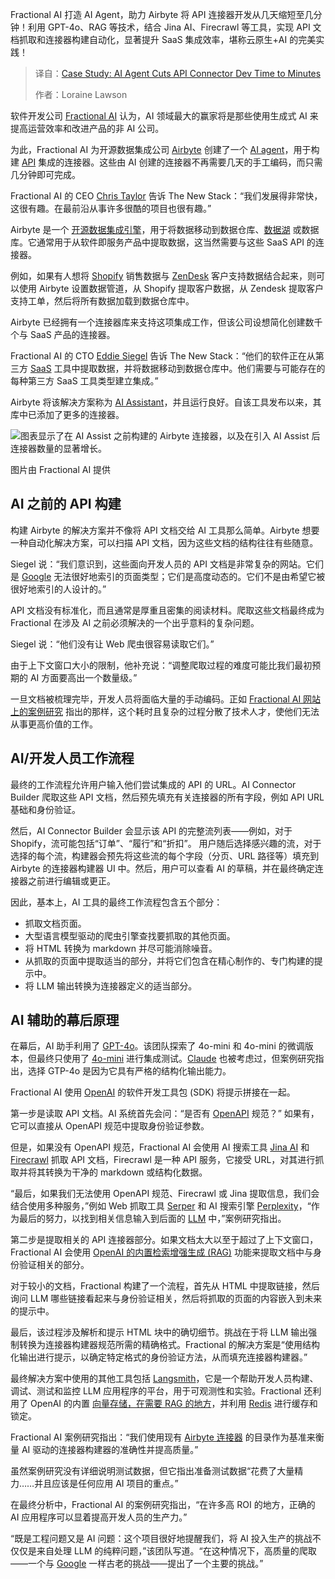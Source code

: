 
<!--
title: 案例研究：AI Agent将API连接器开发时间缩短至几分钟
cover: https://cdn.thenewstack.io/media/2025/04/661937e6-ai_created_connectors.jpg
summary: Fractional AI 打造 AI Agent，助力 Airbyte 将 API 连接器开发从几天缩短至几分钟！利用 GPT-4o、RAG 等技术，结合 Jina AI、Firecrawl 等工具，实现 API 文档抓取和连接器构建自动化，显著提升 SaaS 集成效率，堪称云原生+AI 的完美实践！
-->

Fractional AI 打造 AI Agent，助力 Airbyte 将 API 连接器开发从几天缩短至几分钟！利用 GPT-4o、RAG 等技术，结合 Jina AI、Firecrawl 等工具，实现 API 文档抓取和连接器构建自动化，显著提升 SaaS 集成效率，堪称云原生+AI 的完美实践！

> 译自：[Case Study: AI Agent Cuts API Connector Dev Time to Minutes](https://thenewstack.io/case-study-ai-agent-cuts-api-connector-dev-time-to-minutes/)
> 
> 作者：Loraine Lawson

软件开发公司 [Fractional AI](https://www.fractional.ai/) 认为，AI 领域最大的赢家将是那些使用生成式 AI 来提高运营效率和改进产品的非 AI 公司。

为此，Fractional AI 为开源数据集成公司 [Airbyte](https://thenewstack.io/pyairbyte-airbytes-new-python-library-for-moving-data/) 创建了一个 [AI agent](https://thenewstack.io/ai-agents-a-comprehensive-introduction-for-developers/)，用于构建 [API](https://thenewstack.io/use-api-governance-tools-for-better-api-experiences/) 集成的连接器。这些由 AI 创建的连接器不再需要几天的手工编码，而只需几分钟即可完成。

Fractional AI 的 CEO [Chris Taylor](https://www.linkedin.com/in/taylorcd/) 告诉 The New Stack：“我们发展得非常快，这很有趣。在最前沿从事许多很酷的项目也很有趣。”

Airbyte 是一个 [开源数据集成引擎](https://github.com/airbytehq/airbyte)，用于将数据移动到数据仓库、[数据湖](https://thenewstack.io/observability-without-a-data-lake-might-no-longer-work/) 或数据库。它通常用于从软件即服务产品中提取数据，这当然需要与这些 SaaS API 的连接器。

例如，如果有人想将 [Shopify](https://thenewstack.io/recreating-shopifys-bfcm-globe-using-react-globe-gl/) 销售数据与 [ZenDesk](https://www.zendesk.com/) 客户支持数据结合起来，则可以使用 Airbyte 设置数据管道，从 Shopify 提取客户数据，从 Zendesk 提取客户支持工单，然后将所有数据加载到数据仓库中。

Airbyte 已经拥有一个连接器库来支持这项集成工作，但该公司设想简化创建数千个与 SaaS 产品的连接器。

Fractional AI 的 CTO [Eddie Siegel](https://www.linkedin.com/in/eddiesiegel/) 告诉 The New Stack：“他们的软件正在从第三方 [SaaS](https://thenewstack.io/goodbye-saas-hello-ai-agents/) 工具中提取数据，并将数据移动到数据仓库中。他们需要与可能存在的每种第三方 SaaS 工具类型建立集成。”

Airbyte 将该解决方案称为 [AI Assistant](https://airbyte.com/blog/hands-on-with-the-new-ai-assistant)，并且运行良好。自该工具发布以来，其库中已添加了更多的连接器。

![图表显示了在 AI Assist 之前构建的 Airbyte 连接器，以及在引入 AI Assist 后连接器数量的显著增长。](https://cdn.thenewstack.io/media/2025/04/0aad9a47-fractionalaiairbyteconnectors_built-1024x658.jpg)

图片由 Fractional AI 提供

## AI 之前的 API 构建

构建 Airbyte 的解决方案并不像将 API 文档交给 AI 工具那么简单。Airbyte 想要一种自动化解决方案，可以扫描 API 文档，因为这些文档的结构往往有些随意。

Siegel 说：“我们意识到，这些面向开发人员的 API 文档是非常复杂的网站。它们是 [Google](https://cloud.google.com/?utm_content=inline+mention) 无法很好地索引的页面类型；它们是高度动态的。它们不是由希望它被很好地索引的人设计的。”

API 文档没有标准化，而且通常是厚重且密集的阅读材料。爬取这些文档最终成为 Fractional 在涉及 AI 之前必须解决的一个出乎意料的复杂问题。

Siegel 说：“他们没有让 Web 爬虫很容易读取它们。”

由于上下文窗口大小的限制，他补充说：“调整爬取过程的难度可能比我们最初预期的 AI 方面要高出一个数量级。”

一旦文档被梳理完毕，开发人员将面临大量的手动编码。正如 [Fractional AI 网站上的案例研究](https://www.fractional.ai/case-study/api-integrations-in-minutes-how-fractional-ai-airbyte-10xd-the-speed-of-building-connectors) 指出的那样，这个耗时且复杂的过程分散了技术人才，使他们无法从事更高价值的工作。

## AI/开发人员工作流程

最终的工作流程允许用户输入他们尝试集成的 API 的 URL。AI Connector Builder 爬取这些 API 文档，然后预先填充有关连接器的所有字段，例如 API URL 基础和身份验证。

然后，AI Connector Builder 会显示该 API 的完整流列表——例如，对于 Shopify，流可能包括“订单”、“履行”和“折扣”。
用户随后选择感兴趣的流，对于选择的每个流，构建器会预先将这些流的每个字段（分页、URL 路径等）填充到 Airbyte 的连接器构建器 UI 中。然后，用户可以查看 AI 的草稿，并在最终确定连接器之前进行编辑或更正。

因此，基本上，AI 工具的最终工作流程包含五个部分：

- 抓取文档页面。
- 大型语言模型驱动的爬虫引擎查找要抓取的其他页面。
- 将 HTML 转换为 markdown 并尽可能消除噪音。
- 从抓取的页面中提取适当的部分，并将它们包含在精心制作的、专门构建的提示中。
- 将 LLM 输出转换为连接器定义的适当部分。

## AI 辅助的幕后原理

在幕后，AI 助手利用了 [GPT-4o](https://thenewstack.io/reviewing-code-with-gpt-4o-openais-new-omni-llm/)。该团队探索了 4o-mini 和 4o-mini 的微调版本，但最终只使用了 [4o-mini](https://thenewstack.io/openais-realtime-api-takes-a-bow/) 进行集成测试。[Claude](https://claude.ai/) 也被考虑过，但案例研究指出，选择 GTP-4o 是因为它具有严格的结构化输出能力。

Fractional AI 使用 [OpenAI](https://openai.com/) 的软件开发工具包 (SDK) 将提示拼接在一起。

第一步是读取 API 文档。AI 系统首先会问：“是否有 [OpenAPI](https://thenewstack.io/openapi-initiative-new-standards-and-a-peek-at-the-roadmap/) 规范？” 如果有，它可以直接从 OpenAPI 规范中提取身份验证参数。

但是，如果没有 OpenAPI 规范，Fractional AI 会使用 AI 搜索工具 [Jina AI](https://jina.ai/) 和 [Firecrawl](https://www.firecrawl.dev/) 抓取 API 文档，Firecrawl 是一种 API 服务，它接受 URL，对其进行抓取并将其转换为干净的 markdown 或结构化数据。

“最后，如果我们无法使用 OpenAPI 规范、Firecrawl 或 Jina 提取信息，我们会结合使用多种服务，”例如 Web 抓取工具 [Serper](https://serper.dev/) 和 AI 搜索引擎 [Perplexity](https://www.perplexity.ai/)，“作为最后的努力，以找到相关信息输入到后面的 [LLM](https://thenewstack.io/ai-agents-are-dumb-robots-calling-llms/) 中，”案例研究指出。

第二步是提取相关的 API 连接器部分。如果文档太大以至于超过了上下文窗口，Fractional AI 会使用 [OpenAI 的内置检索增强生成 (RAG)](https://thenewstack.io/openai-rag-vs-your-customized-rag-which-one-is-better/) 功能来提取文档中与身份验证相关的部分。

对于较小的文档，Fractional 构建了一个流程，首先从 HTML 中提取链接，然后询问 LLM 哪些链接看起来与身份验证相关，然后将抓取的页面的内容嵌入到未来的提示中。

最后，该过程涉及解析和提示 HTML 块中的确切细节。挑战在于将 LLM 输出强制转换为连接器构建器规范所需的精确格式。Fractional 的解决方案是“使用结构化输出进行提示，以确定特定格式的身份验证方法，从而填充连接器构建器。”

最终解决方案中使用的其他工具包括 [Langsmith](https://www.langchain.com/langsmith)，它是一个帮助开发人员构建、调试、测试和监控 LLM 应用程序的平台，用于可观测性和实验。Fractional 还利用了 OpenAI 的内置 [向量存储，在需要 RAG 的地方](https://thenewstack.io/how-to-store-embeddings-in-vector-search-and-implement-rag/)，并利用 [Redis](https://redis.com/?utm_content=inline+mention) 进行缓存和锁定。

Fractional AI 案例研究指出：“我们使用现有 [Airbyte 连接器](https://airbyte.com/connectors) 的目录作为基准来衡量 AI 驱动的连接器构建器的准确性并提高质量。”

虽然案例研究没有详细说明测试数据，但它指出准备测试数据“花费了大量精力……并且应该是任何应用 AI 项目的重点。”

在最终分析中，Fractional AI 的案例研究指出，“在许多高 ROI 的地方，正确的 AI 应用程序可以显着提高开发人员的生产力。”

“既是工程问题又是 AI 问题：这个项目很好地提醒我们，将 AI 投入生产的挑战不仅仅是来自处理 LLM 的纯粹问题，”该团队写道。“在这种情况下，高质量的爬取——一个与 [Google](https://thenewstack.io/ironwood-googles-answer-to-nvidia-in-the-ai-chip-wars/) 一样古老的挑战——提出了一个主要的挑战。”